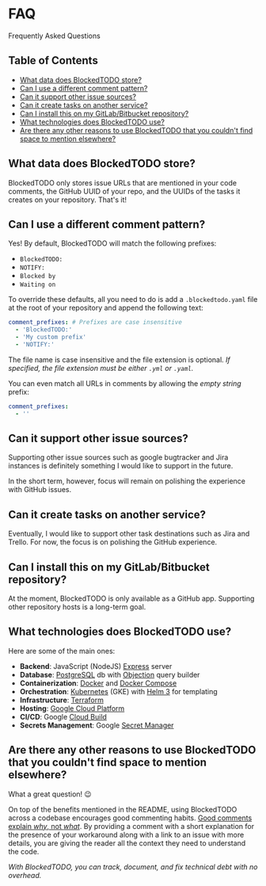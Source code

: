# FAQ  <!-- omit in toc -->
Frequently Asked Questions

## Table of Contents <!-- omit in toc -->
- [What data does BlockedTODO store?](#what-data-does-blockedtodo-store)
- [Can I use a different comment pattern?](#can-i-use-a-different-comment-pattern)
- [Can it support other issue sources?](#can-it-support-other-issue-sources)
- [Can it create tasks on another service?](#can-it-create-tasks-on-another-service)
- [Can I install this on my GitLab/Bitbucket repository?](#can-i-install-this-on-my-gitlabbitbucket-repository)
- [What technologies does BlockedTODO use?](#what-technologies-does-blockedtodo-use)
- [Are there any other reasons to use BlockedTODO that you couldn't find space to mention elsewhere?](#are-there-any-other-reasons-to-use-blockedtodo-that-you-couldnt-find-space-to-mention-elsewhere)

## What data does BlockedTODO store?
BlockedTODO only stores issue URLs that are mentioned in your code comments, the GitHub UUID of your repo, and the UUIDs of the tasks it creates on your repository. That's it!

## Can I use a different comment pattern?
Yes! By default, BlockedTODO will match the following prefixes:
- `BlockedTODO:`
- `NOTIFY:`
- `Blocked by`
- `Waiting on`

To override these defaults, all you need to do is add a `.blockedtodo.yaml` file at the root of your repository and append the following text:

```yaml
comment_prefixes: # Prefixes are case insensitive
  - 'BlockedTODO:'
  - 'My custom prefix'
  - 'NOTIFY:'
```

The file name is case insensitive and the file extension is optional. _If specified, the file extension must be either `.yml` or `.yaml`._

You can even match all URLs in comments by allowing the _empty string_ prefix:

```yaml
comment_prefixes:
  - ''
```

## Can it support other issue sources?
Supporting other issue sources such as google bugtracker and Jira instances is definitely something I would like to support in the future.

In the short term, however, focus will remain on polishing the experience with GitHub issues.

## Can it create tasks on another service?
Eventually, I would like to support other task destinations such as Jira and Trello. For now, the focus is on polishing the GitHub experience.

## Can I install this on my GitLab/Bitbucket repository?
At the moment, BlockedTODO is only available as a GitHub app. Supporting other repository hosts is a long-term goal.

## What technologies does BlockedTODO use?
Here are some of the main ones:

- **Backend**: JavaScript (NodeJS) [Express](https://expressjs.com/) server
- **Database**: [PostgreSQL](https://www.postgresql.org/) db with [Objection](https://vincit.github.io/objection.js/) query builder
- **Containerization**: [Docker](https://www.docker.com/) and [Docker Compose](https://docs.docker.com/compose/)
- **Orchestration**: [Kubernetes](https://kubernetes.io/) (GKE) with [Helm 3](https://helm.sh/) for templating
- **Infrastructure**: [Terraform](https://www.terraform.io/)
- **Hosting**: [Google Cloud Platform](https://cloud.google.com/)
- **CI/CD**: Google [Cloud Build](https://cloud.google.com/cloud-build)
- **Secrets Management**: Google [Secret Manager](https://cloud.google.com/secret-manager)

## Are there any other reasons to use BlockedTODO that you couldn't find space to mention elsewhere?

What a great question! 😉

On top of the benefits mentioned in the README, using BlockedTODO across a codebase encourages good commenting habits. [Good comments explain _why_, not _what_](https://blog.codinghorror.com/code-tells-you-how-comments-tell-you-why/). By providing a comment with a short explanation for the presence of your workaround along with a link to an issue with more details, you are giving the reader all the context they need to understand the code.

_With BlockedTODO, you can track, document, and fix technical debt with no overhead._
